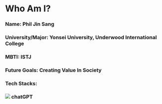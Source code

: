 # Who Am I?
### **Name**: Phil Jin Sang
### **University/Major**: Yonsei University, Underwood International College 
### **MBTI**: ISTJ
### **Future Goals**: Creating Value In Society
### Tech Stacks: 
### <img src="{https://img.shields.io/badge/ChatGPT-74aa9c?style=for-the-badge&logo=openai&logoColor=white}" /> chatGPT

